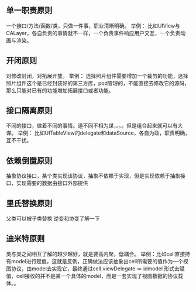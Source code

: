 ## 单一职责原则
一个接口/方法/函数/类，只做一件事，职业清晰明确。
举例： 比如UIView与CALayer，各自负责的事情就不一样，一个负责事件响应用户交互，一个负责动画与渲染。

## 开闭原则
对修改封闭，对拓展开放。
举例： 选择照片组件需要增加一个裁剪的功能，选择照片组件这个是已经封装好的第三方库，pod管理的，不能直接去修改它的源码，那么只能对已有的功能增加拓展接口或者功能。

## 接口隔离原则
不同的接口，做着不同的事情。道不同不相为谋，。。。但是组合起来就可以有大谋。
举例： 比如UITableView的delegate和dataSource，各自为政，职责明确，互不干扰。

## 依赖倒置原则
抽象协议接口，某个类实现该协议，抽象不依赖于实现，但是实现依赖于抽象接口，实现需要的数据由接口外部提供

## 里氏替换原则
父类可以被子类替换
逆变和协变了解一下

## 迪米特原则
类与类之间相互了解的越少越好，就是要高内聚，低耦合。
举例：比如cell直接持有model进行赋值，这就是反例，正确做法应该抽象出cell所需要的值作为一个视图协议，由model去实现它，最终通过cell.viewDelegate ＝ id<ViewDelegate>model 形式去赋值，cell接收的并不是某一个具体的model，而是一套实现了视图数据的协议载体。。